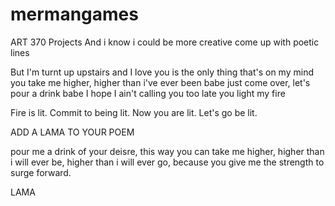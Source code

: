# mermangames
ART 370 Projects
And i know i could be more creative
come up with poetic lines

But I'm turnt up upstairs and I love you
is the only thing that's on my mind
you take me higher, higher than i've ever been babe
just come over, let's pour a drink babe
I hope I ain't calling you too late
you light my fire


Fire is lit.
Commit to being lit.
Now you are lit.
Let's go be lit.


ADD A LAMA TO YOUR POEM

pour me a drink of your deisre,
this way you can take me higher,
higher than i will ever be,
higher than i will ever go,
because you give me the strength to surge forward.

LAMA

